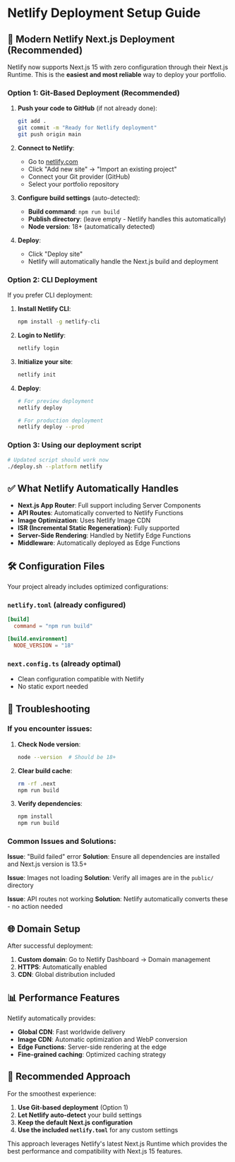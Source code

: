 # Netlify Deployment Setup Guide

## 🚀 Modern Netlify Next.js Deployment (Recommended)

Netlify now supports Next.js 15 with zero configuration through their Next.js Runtime. This is the **easiest and most reliable** way to deploy your portfolio.

### Option 1: Git-Based Deployment (Recommended)

1. **Push your code to GitHub** (if not already done):
   ```bash
   git add .
   git commit -m "Ready for Netlify deployment"
   git push origin main
   ```

2. **Connect to Netlify**:
   - Go to [netlify.com](https://netlify.com)
   - Click "Add new site" → "Import an existing project"
   - Connect your Git provider (GitHub)
   - Select your portfolio repository

3. **Configure build settings** (auto-detected):
   - **Build command**: `npm run build`
   - **Publish directory**: (leave empty - Netlify handles this automatically)
   - **Node version**: 18+ (automatically detected)

4. **Deploy**:
   - Click "Deploy site"
   - Netlify will automatically handle the Next.js build and deployment

### Option 2: CLI Deployment

If you prefer CLI deployment:

1. **Install Netlify CLI**:
   ```bash
   npm install -g netlify-cli
   ```

2. **Login to Netlify**:
   ```bash
   netlify login
   ```

3. **Initialize your site**:
   ```bash
   netlify init
   ```

4. **Deploy**:
   ```bash
   # For preview deployment
   netlify deploy
   
   # For production deployment
   netlify deploy --prod
   ```

### Option 3: Using our deployment script

```bash
# Updated script should work now
./deploy.sh --platform netlify
```

## ✅ What Netlify Automatically Handles

- **Next.js App Router**: Full support including Server Components
- **API Routes**: Automatically converted to Netlify Functions
- **Image Optimization**: Uses Netlify Image CDN
- **ISR (Incremental Static Regeneration)**: Fully supported
- **Server-Side Rendering**: Handled by Netlify Edge Functions
- **Middleware**: Automatically deployed as Edge Functions

## 🛠️ Configuration Files

Your project already includes optimized configurations:

### `netlify.toml` (already configured)
```toml
[build]
  command = "npm run build"

[build.environment]
  NODE_VERSION = "18"
```

### `next.config.ts` (already optimal)
- Clean configuration compatible with Netlify
- No static export needed

## 🔧 Troubleshooting

### If you encounter issues:

1. **Check Node version**:
   ```bash
   node --version  # Should be 18+
   ```

2. **Clear build cache**:
   ```bash
   rm -rf .next
   npm run build
   ```

3. **Verify dependencies**:
   ```bash
   npm install
   npm run build
   ```

### Common Issues and Solutions:

**Issue**: "Build failed" error
**Solution**: Ensure all dependencies are installed and Next.js version is 13.5+

**Issue**: Images not loading
**Solution**: Verify all images are in the `public/` directory

**Issue**: API routes not working
**Solution**: Netlify automatically converts these - no action needed

## 🌐 Domain Setup

After successful deployment:

1. **Custom domain**: Go to Netlify Dashboard → Domain management
2. **HTTPS**: Automatically enabled
3. **CDN**: Global distribution included

## 📊 Performance Features

Netlify automatically provides:
- **Global CDN**: Fast worldwide delivery
- **Image CDN**: Automatic optimization and WebP conversion
- **Edge Functions**: Server-side rendering at the edge
- **Fine-grained caching**: Optimized caching strategy

## 🎯 Recommended Approach

For the smoothest experience:

1. **Use Git-based deployment** (Option 1)
2. **Let Netlify auto-detect** your build settings
3. **Keep the default Next.js configuration**
4. **Use the included `netlify.toml`** for any custom settings

This approach leverages Netlify's latest Next.js Runtime which provides the best performance and compatibility with Next.js 15 features.